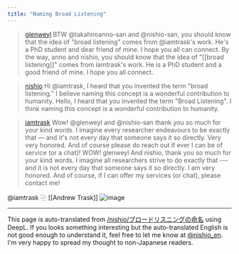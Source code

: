 ```yaml
---
title: "Naming Broad Listening"
---
```


> [glenweyl](https://x.com/glenweyl/status/1817955522035032270) BTW @takahiroanno-san and @nishio-san, you should know that the idea of "broad listening" comes from @iamtrask's work.  He's a PhD student and dear friend of mine.  I hope you all can connect.
>  By the way, anno and nishio, you should know that the idea of "[[broad listening]]" comes from iamtrask's work. He is a PhD student and a good friend of mine. I hope you all connect.

> [nishio](https://x.com/nishio/status/1817961449408598405) Hi @iamtrask, I heard that you invented the term "broad listening." I believe naming this concept is a wonderful contribution to humanity.
>  Hello, I heard that you invented the term "Broad Listening". I think naming this concept is a wonderful contribution to humanity.

> [iamtrask](https://x.com/iamtrask/status/1818012199006388351) Wow! @glenweyl and @nishio-san thank you so much for your kind words. I imagine every researcher endeavours to be exactly that — and it's not every day that someone says it so directly. Very very honored.
>  And of course please do reach out if ever I can be of service (or a chat)!
>  WOW! glenweyl And nishio, thank you so much for your kind words. I imagine all researchers strive to do exactly that --- and it is not every day that someone says it so directly. I am very honored.
>  And of course, if I can offer my services (or chat), please contact me!

@iamtrask
⿻ [[Andrew Trask]]
![image](https://gyazo.com/56a94e605fce4deac3e0faf53cac6458/thumb/1000)


---
This page is auto-translated from [/nishio/ブロードリスニングの命名](https://scrapbox.io/nishio/ブロードリスニングの命名) using DeepL. If you looks something interesting but the auto-translated English is not good enough to understand it, feel free to let me know at [@nishio_en](https://twitter.com/nishio_en). I'm very happy to spread my thought to non-Japanese readers.